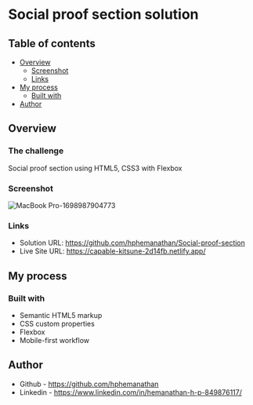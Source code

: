 # Social proof section solution

## Table of contents

- [Overview](#overview)
  - [Screenshot](#screenshot)
  - [Links](#links)
- [My process](#my-process)
  - [Built with](#built-with)
- [Author](#author)


## Overview

### The challenge

Social proof section using HTML5, CSS3 with Flexbox


### Screenshot

![MacBook Pro-1698987904773](https://github.com/hphemanathan/Social-proof-section/assets/18226707/4830f860-152c-48ab-957c-0a2e85b1c298)


### Links

- Solution URL: https://github.com/hphemanathan/Social-proof-section
- Live Site URL: https://capable-kitsune-2d14fb.netlify.app/

## My process

### Built with

- Semantic HTML5 markup
- CSS custom properties
- Flexbox
- Mobile-first workflow
  
## Author

- Github - https://github.com/hphemanathan
- Linkedin - https://www.linkedin.com/in/hemanathan-h-p-849876117/

